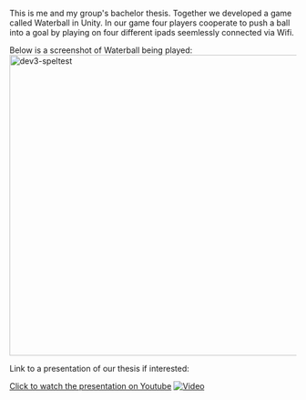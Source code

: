 This is me and my group's bachelor thesis. Together we developed a game called Waterball in Unity. In our game four players cooperate to push a ball into a goal by playing on four different ipads seemlessly connected via Wifi.

Below is a screenshot of Waterball being played:
<img width="528" alt="dev3-speltest" src="https://github.com/AntonGole/4in1/assets/55693360/6db30b01-29c8-473a-b6de-b1551ea94cae">

Link to a presentation of our thesis if interested:

[Click to watch the presentation on Youtube](https://www.youtube.com/watch?v=iS5_kYONqAw&ab)
[![Video](https://i3.ytimg.com/vi/iS5_kYONqAw/maxresdefault.jpg)](https://www.youtube.com/watch?v=iS5_kYONqAw&ab)

